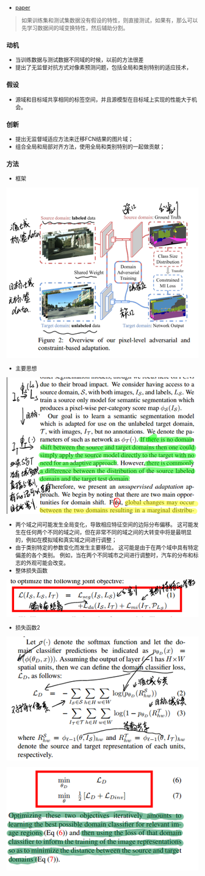 * [paper](paper/2016-FCNs%20in%20the%20Wild%20Pixel-level%20Adversarial%20and%20Constraint-based%20Adaptation.pdf)

> 如果训练集和测试集数据没有假设的特性，则直接测试，如果有，那么可以先学习数据间的域变换特性，然后辅助分割。

### 动机

* 当训练数据与测试数据不同域的时候，以前的方法很差
* 提出了无监督对抗方式对像素预测问题，包括全局和类别特别的适应技术，

### 假设

* 源域和目标域共享相同的标签空间，并且源模型在目标域上实现的性能大于机会。

### 创新

* 提出无监督域适应方法来迁移FCN结果的图片域；
* 组合全局和局部对齐方法，使用全局和类别特别的一起做贡献；

### 方法

* 框架

![1544685782231](readme/FCNs_in_the_Wild_Pixel_level_Adversarial_and_Constraint_based_Adaptation_框架.png)

* 主要思想

![1544686075487](readme/FCNs_in_the_Wild_Pixel_level_Adversarial_and_Constraint_based_Adaptation_思路.png)

* 两个域之间可能发生全局变化，导致相应特征空间的边际分布偏移。 这可能发生在任何两个不同的域之间，但在非常不同的域之间的大转变中将是最明显的，例如在模拟域和真实域之间进行调整；
* 由于类别特定的参数变化而发生主要移位。 这可能是由于在两个域中具有特定偏差的各个类别。 例如，当在两个不同城市之间进行调整时，汽车的分布和标志的外观可能会改变。
* 整体损失函数

![1544686346541](readme/FCNs_in_the_Wild_Pixel_level_Adversarial_and_Constraint_based_Adaptation_损失函数_01.png)

* 损失函数2

![1544686413124](readme/FCNs_in_the_Wild_Pixel_level_Adversarial_and_Constraint_based_Adaptation_损失函数_02.png)

![1544686445891](readme/FCNs_in_the_Wild_Pixel_level_Adversarial_and_Constraint_based_Adaptation_损失函数_03.png)